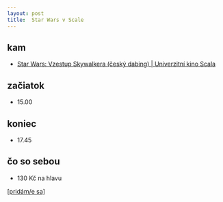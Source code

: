 ```yaml
---
layout: post
title:  Star Wars v Scale
---
```

## kam
* [Star Wars: Vzestup Skywalkera (český dabing) | Univerzitní kino Scala](https://www.kinoscala.cz/cz/film/s◘tar-wars-vzestup-skywalkera-cesky-dabing-9742)

## začiatok
* 15.00 

## koniec
* 17.45

## čo so sebou
* 130 Kč na hlavu

[[pridám/e sa]](https://docs.google.com/forms/d/e/1FAIpQLSdYBMTAsGSe_WU45hLNuZi3f8hkE1aCEMyNZnZz5b-bc2naOg/viewform?usp=sf_link)